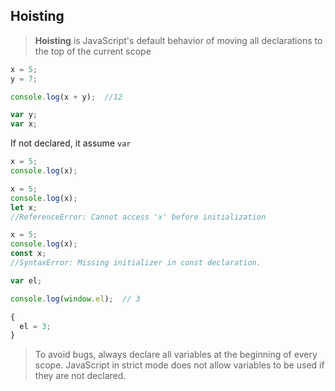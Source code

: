 ## Hoisting
> **Hoisting** is JavaScript's default behavior of moving all declarations to the top of the current scope


```js
x = 5; 
y = 7;

console.log(x + y);  //12

var y;
var x;
```

If not declared, it assume `var`
```js
x = 5;
console.log(x);
```

```js
x = 5;
console.log(x);
let x;
//ReferenceError: Cannot access 'x' before initialization
```

```js
x = 5;
console.log(x);
const x;
//SyntaxError: Missing initializer in const declaration.
```

```js
var el;

console.log(window.el);  // 3

{
  el = 3;
}
```

> To avoid bugs, always declare all variables at the beginning of every scope. JavaScript in strict mode does not allow variables to be used if they are not declared.



